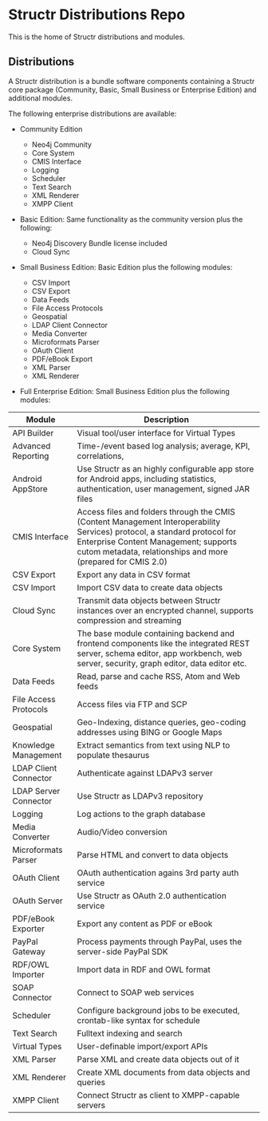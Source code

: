 # Structr Distributions Repo

This is the home of Structr distributions and modules.

## Distributions

A Structr distribution is a bundle software components containing a Structr core package (Community, Basic, Small Business or Enterprise Edition) and additional modules.

The following enterprise distributions are available:

- Community Edition
  - Neo4j Community
  - Core System
  - CMIS Interface
  - Logging
  - Scheduler
  - Text Search
  - XML Renderer
  - XMPP Client

- Basic Edition: Same functionality as the community version plus the following:
  - Neo4j Discovery Bundle license included
  - Cloud Sync

- Small Business Edition: Basic Edition plus the following modules:
  - CSV Import
  - CSV Export
  - Data Feeds
  - File Access Protocols
  - Geospatial
  - LDAP Client Connector
  - Media Converter
  - Microformats Parser
  - OAuth Client
  - PDF/eBook Export
  - XML Parser
  - XML Renderer

- Full Enterprise Edition: Small Business Edition plus the following modules:

| Module                | Description                                                                                                                                                                                                                       |
|-----------------------|-----------------------------------------------------------------------------------------------------------------------------------------------------------------------------------------------------------------------------------|
| API Builder           | Visual tool/user interface for Virtual Types                                                                                                                                                                                      |
| Advanced Reporting    | Time-/event based log analysis; average, KPI, correlations,                                                                                                                                                                       |
| Android AppStore      | Use Structr as an highly configurable app store for Android apps, including statistics, authentication, user management, signed JAR files                                                                                         |
| CMIS Interface        | Access files and folders through the CMIS (Content Management Interoperability Services) protocol, a standard protocol for Enterprise Content Management; supports cutom metadata, relationships and more (prepared for CMIS 2.0) |
| CSV Export            | Export any data in CSV format                                                                                                                                                                                                     |
| CSV Import            | Import CSV data to create data objects                                                                                                                                                                                            |
| Cloud Sync            | Transmit data objects between Structr instances over an encrypted channel, supports compression and streaming                                                                                                                     |
| Core System           | The base module containing backend and frontend components like the integrated REST server, schema editor, app workbench, web server, security, graph editor, data editor etc.                                                    |
| Data Feeds            | Read, parse and cache RSS, Atom and Web feeds                                                                                                                                                                                     |
| File Access Protocols | Access files via FTP and SCP                                                                                                                                                                                                      |
| Geospatial            | Geo-Indexing, distance queries, geo-coding addresses using BING or Google Maps                                                                                                                                                    |
| Knowledge Management  | Extract semantics from text using NLP to populate thesaurus                                                                                                                                                                       |
| LDAP Client Connector | Authenticate against LDAPv3 server                                                                                                                                                                                                |
| LDAP Server Connector | Use Structr as LDAPv3 repository                                                                                                                                                                                                  |
| Logging               | Log actions to the graph database                                                                                                                                                                                                 |
| Media Converter       | Audio/Video conversion                                                                                                                                                                                                            |
| Microformats Parser   | Parse HTML and convert to data objects                                                                                                                                                                                            |
| OAuth Client          | OAuth authentication agains 3rd party auth service                                                                                                                                                                                |
| OAuth Server          | Use Structr as OAuth 2.0 authentication service                                                                                                                                                                                   |
| PDF/eBook Exporter    | Export any content as PDF or eBook                                                                                                                                                                                                |
| PayPal Gateway        | Process payments through PayPal, uses the server-side PayPal SDK                                                                                                                                                                  |
| RDF/OWL Importer      | Import data in RDF and OWL format                                                                                                                                                                                                 |
| SOAP Connector        | Connect to SOAP web services                                                                                                                                                                                                      |
| Scheduler             | Configure background jobs to be executed, crontab-like syntax for schedule                                                                                                                                                        |
| Text Search           | Fulltext indexing and search                                                                                                                                                                                                      |
| Virtual Types         | User-definable import/export APIs                                                                                                                                                                                                 |
| XML Parser            | Parse XML and create data objects out of it                                                                                                                                                                                       |
| XML Renderer          | Create XML documents from data objects and queries                                                                                                                                                                                |
| XMPP Client           | Connect Structr as client to XMPP-capable servers                                                                                                                                                                                 |
